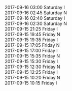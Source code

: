 2017-09-16 03:00 Saturday  I  
2017-09-16 02:45 Saturday  N  
2017-09-16 02:40 Saturday  I  
2017-09-16 02:30 Saturday  N  
2017-09-15 21:25 Friday  I  
2017-09-15 19:45 Friday  N  
2017-09-15 19:35 Friday  I  
2017-09-15 17:05 Friday  N  
2017-09-15 17:00 Friday  I  
2017-09-15 15:35 Friday  N  
2017-09-15 15:30 Friday  I  
2017-09-15 12:30 Friday  N  
2017-09-15 12:25 Friday  I  
2017-09-15 10:20 Friday  N  
2017-09-15 10:15 Friday  I  
